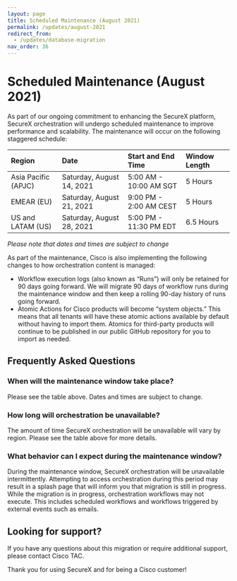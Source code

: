```yaml
---
layout: page
title: Scheduled Maintenance (August 2021)
permalink: /updates/august-2021
redirect_from:
  - /updates/database-migration
nav_order: 36
---
```


# Scheduled Maintenance (August 2021)
As part of our ongoing commitment to enhancing the SecureX platform, SecureX orchestration will undergo scheduled maintenance to improve performance and scalability. The maintenance will occur on the following staggered schedule:

| Region | Date | Start and End Time | Window Length |
|:-------|:-----|:-------------------|:--------------|
| Asia Pacific (APJC) | Saturday, August 14, 2021 | 5:00 AM - 10:00 AM SGT | 5 Hours |
| EMEAR (EU) | Saturday, August 21, 2021 | 9:00 PM - 2:00 AM CEST | 5 Hours |
| US and LATAM (US) | Saturday, August 28, 2021 | 5:00 PM - 11:30 PM EDT | 6.5 Hours |

*Please note that dates and times are subject to change*

As part of the maintenance, Cisco is also implementing the following changes to how orchestration content is managed:
* Workflow execution logs (also known as “Runs”) will only be retained for 90 days going forward. We will migrate 90 days of workflow runs during the maintenance window and then keep a rolling 90-day history of runs going forward.
* Atomic Actions for Cisco products will become “system objects.” This means that all tenants will have these atomic actions available by default without having to import them. Atomics for third-party products will continue to be published in our public GitHub repository for you to import as needed.

## Frequently Asked Questions

### When will the maintenance window take place?
Please see the table above. Dates and times are subject to change.
### How long will orchestration be unavailable?
The amount of time SecureX orchestration will be unavailable will vary by region. Please see the table above for more details.
### What behavior can I expect during the maintenance window?
During the maintenance window, SecureX orchestration will be unavailable intermittently. Attempting to access orchestration during this period may result in a splash page that will inform you that migration is still in progress. While the migration is in progress, orchestration workflows may not execute. This includes scheduled workflows and workflows triggered by external events such as emails.

## Looking for support?
If you have any questions about this migration or require additional support, please contact Cisco TAC.

Thank you for using SecureX and for being a Cisco customer!